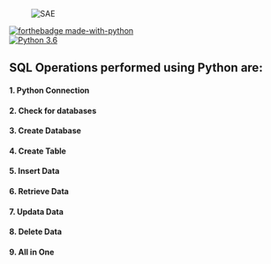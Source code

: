 <figure>
    <img src="![image](https://user-images.githubusercontent.com/59650261/132630989-1c98c3ba-0dfa-4141-b547-999b27b6627d.png)" alt="SAE" title="" />
</figure>

[![forthebadge made-with-python](http://ForTheBadge.com/images/badges/made-with-python.svg)](https://www.python.org/)                 
[![Python 3.6](https://img.shields.io/badge/python-3.6-blue.svg)](https://www.python.org/downloads/release/python-360/) 


## SQL Operations performed using Python are:

#### 1. Python Connection
#### 2. Check for databases
#### 3. Create Database
#### 4. Create Table
#### 5. Insert Data
#### 6. Retrieve Data
#### 7. Updata Data
#### 8. Delete Data
#### 9. All in One 
